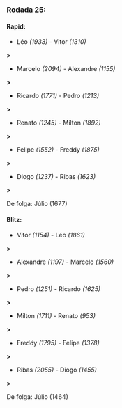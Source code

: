 ### Rodada 25:

#### Rapid:

* Léo *(1933)*     -     Vitor *(1310)*

 **>** 
* Marcelo *(2094)*     -     Alexandre *(1155)*

 **>** 
* Ricardo *(1771)*     -     Pedro *(1213)*

 **>** 
* Renato *(1245)*     -     Milton *(1892)*

 **>** 
* Felipe *(1552)*     -     Freddy *(1875)*

 **>** 
* Diogo *(1237)*     -     Ribas *(1623)*

 **>** 

De folga: Júlio (1677)

#### Blitz:

* Vitor *(1154)*     -     Léo *(1861)*

 **>** 
* Alexandre *(1197)*     -     Marcelo *(1560)*

 **>** 
* Pedro *(1251)*     -     Ricardo *(1625)*

 **>** 
* Milton *(1711)*     -     Renato *(953)*

 **>** 
* Freddy *(1795)*     -     Felipe *(1378)*

 **>** 
* Ribas *(2055)*     -     Diogo *(1455)*

 **>** 

De folga: Júlio (1464)

